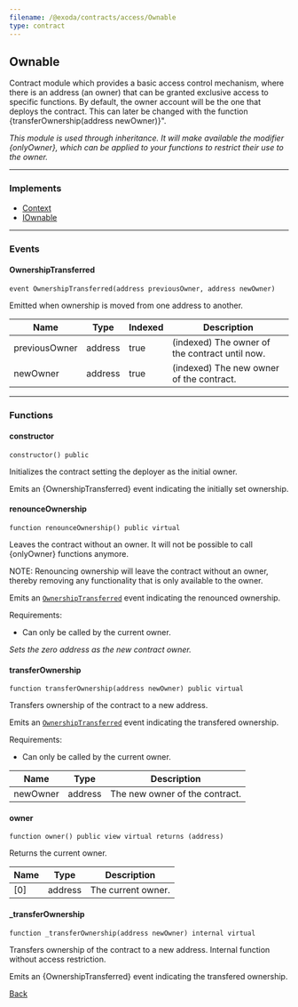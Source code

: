 ```yaml
---
filename: /@exoda/contracts/access/Ownable
type: contract
---
```


## Ownable

Contract module which provides a basic access control mechanism, where
there is an address (an owner) that can be granted exclusive access to specific functions.
By default, the owner account will be the one that deploys the contract. This
can later be changed with the function {transferOwnership(address newOwner)}".

_This module is used through inheritance. It will make available the modifier
{onlyOwner}, which can be applied to your functions to restrict their use to the owner._

***

### Implements

- [Context](/@exoda/contracts/utils/Context)
- [IOwnable](/@exoda/contracts/interfaces/access/IOwnable)

***

### Events

#### OwnershipTransferred

```solidity
event OwnershipTransferred(address previousOwner, address newOwner)
```

Emitted when ownership is moved from one address to another.

| Name | Type | Indexed | Description |
| ---- | ---- | ------- | ----------- |
| previousOwner | address | true | (indexed) The owner of the contract until now. |
| newOwner | address | true | (indexed) The new owner of the contract. |

***

### Functions

#### constructor

```solidity
constructor() public
```

Initializes the contract setting the deployer as the initial owner.

Emits an {OwnershipTransferred} event indicating the initially set ownership.

#### renounceOwnership

```solidity
function renounceOwnership() public virtual
```

Leaves the contract without an owner. It will not be possible to call {onlyOwner} functions anymore.

NOTE: Renouncing ownership will leave the contract without an owner,
thereby removing any functionality that is only available to the owner.

Emits an [`OwnershipTransferred`](#ownershiptransferred) event indicating the renounced ownership.

Requirements:
- Can only be called by the current owner.

_Sets the zero address as the new contract owner._

#### transferOwnership

```solidity
function transferOwnership(address newOwner) public virtual
```

Transfers ownership of the contract to a new address.

Emits an [`OwnershipTransferred`](#ownershiptransferred) event indicating the transfered ownership.

Requirements:
- Can only be called by the current owner.

| Name | Type | Description |
| ---- | ---- | ----------- |
| newOwner | address | The new owner of the contract. |

#### owner

```solidity
function owner() public view virtual returns (address)
```

Returns the current owner.

| Name | Type | Description |
| ---- | ---- | ----------- |
| [0] | address | The current owner. |

#### _transferOwnership

```solidity
function _transferOwnership(address newOwner) internal virtual
```

Transfers ownership of the contract to a new address.
Internal function without access restriction.

Emits an {OwnershipTransferred} event indicating the transfered ownership.

[Back](/index)